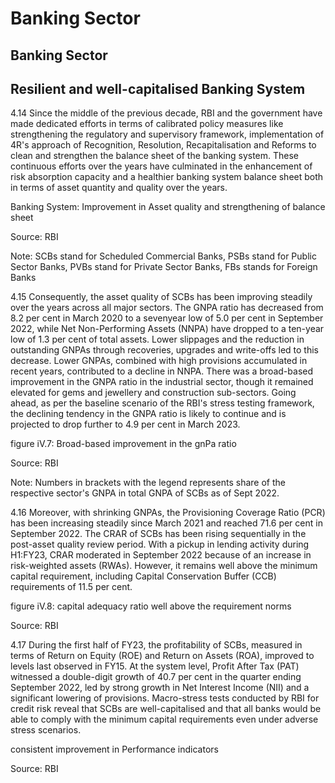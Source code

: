 # Banking Sector

## Banking Sector

## Resilient and well-capitalised Banking System

4.14  Since the middle of the previous decade, RBI and the government have made dedicated efforts in terms of calibrated policy measures like strengthening the regulatory and supervisory framework, implementation of 4R's approach of Recognition, Resolution, Recapitalisation and Reforms to clean and strengthen the balance sheet of the banking system. These continuous efforts over the years have culminated in the enhancement of risk absorption capacity and a healthier  banking  system  balance  sheet  both  in  terms  of  asset  quantity  and  quality  over  the years.

Banking System: Improvement in Asset quality and strengthening of balance sheet

<!-- image -->

Source: RBI

Note: SCBs stand for Scheduled Commercial Banks, PSBs stand for Public Sector Banks, PVBs stand for Private Sector Banks, FBs stands for Foreign Banks

4.15  Consequently, the asset quality of SCBs has been improving steadily over the years across all major sectors. The GNPA ratio has decreased from 8.2 per cent in March 2020 to a sevenyear low of 5.0 per cent in September 2022, while Net Non-Performing Assets (NNPA) have dropped to a ten-year low of 1.3 per cent of total assets. Lower slippages and the reduction in outstanding GNPAs through recoveries, upgrades and write-offs led to this decrease. Lower GNPAs, combined with high provisions accumulated in recent years, contributed to a decline in NNPA.  There was a broad-based improvement in the GNPA ratio in the industrial sector, though it remained elevated for gems and jewellery and construction sub-sectors. Going ahead, as per the baseline scenario of the RBI's stress testing framework, the declining tendency in the GNPA ratio is likely to continue and is projected to drop further to 4.9 per cent in March 2023.

figure iV.7: Broad-based improvement in the gnPa ratio

<!-- image -->

Source: RBI

Note: Numbers in brackets with the legend represents share of the respective sector's GNPA in total GNPA of SCBs as of Sept 2022.

4.16  Moreover,  with  shrinking  GNPAs,  the  Provisioning  Coverage  Ratio  (PCR)  has  been increasing steadily since March 2021 and reached 71.6 per cent in September 2022. The CRAR of  SCBs  has  been  rising  sequentially  in  the  post-asset  quality  review  period.  With  a  pickup in lending activity during H1:FY23, CRAR moderated in September 2022 because of an increase in risk-weighted assets (RWAs). However, it remains well above the minimum capital requirement, including Capital Conservation Buffer (CCB) requirements of 11.5 per cent.

figure iV.8: capital adequacy ratio well above the requirement norms

<!-- image -->

Source: RBI

4.17  During  the  first  half  of  FY23,  the  profitability  of  SCBs,  measured  in  terms  of  Return on Equity (ROE) and Return on Assets (ROA), improved to levels last observed in FY15. At the system level, Profit After Tax (PAT) witnessed a double-digit growth of 40.7 per cent in the quarter ending September 2022, led by strong growth in Net Interest Income (NII) and a significant lowering of provisions. Macro-stress tests conducted by RBI for credit risk reveal that SCBs are well-capitalised and that all banks would be able to comply with the minimum capital requirements even under adverse stress scenarios.

consistent improvement in Performance indicators

<!-- image -->

Source: RBI